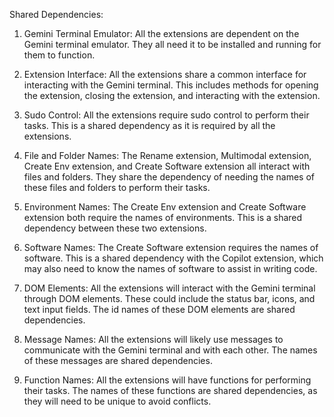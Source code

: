 Shared Dependencies:

1. Gemini Terminal Emulator: All the extensions are dependent on the Gemini terminal emulator. They all need it to be installed and running for them to function.

2. Extension Interface: All the extensions share a common interface for interacting with the Gemini terminal. This includes methods for opening the extension, closing the extension, and interacting with the extension.

3. Sudo Control: All the extensions require sudo control to perform their tasks. This is a shared dependency as it is required by all the extensions.

4. File and Folder Names: The Rename extension, Multimodal extension, Create Env extension, and Create Software extension all interact with files and folders. They share the dependency of needing the names of these files and folders to perform their tasks.

5. Environment Names: The Create Env extension and Create Software extension both require the names of environments. This is a shared dependency between these two extensions.

6. Software Names: The Create Software extension requires the names of software. This is a shared dependency with the Copilot extension, which may also need to know the names of software to assist in writing code.

7. DOM Elements: All the extensions will interact with the Gemini terminal through DOM elements. These could include the status bar, icons, and text input fields. The id names of these DOM elements are shared dependencies.

8. Message Names: All the extensions will likely use messages to communicate with the Gemini terminal and with each other. The names of these messages are shared dependencies.

9. Function Names: All the extensions will have functions for performing their tasks. The names of these functions are shared dependencies, as they will need to be unique to avoid conflicts.